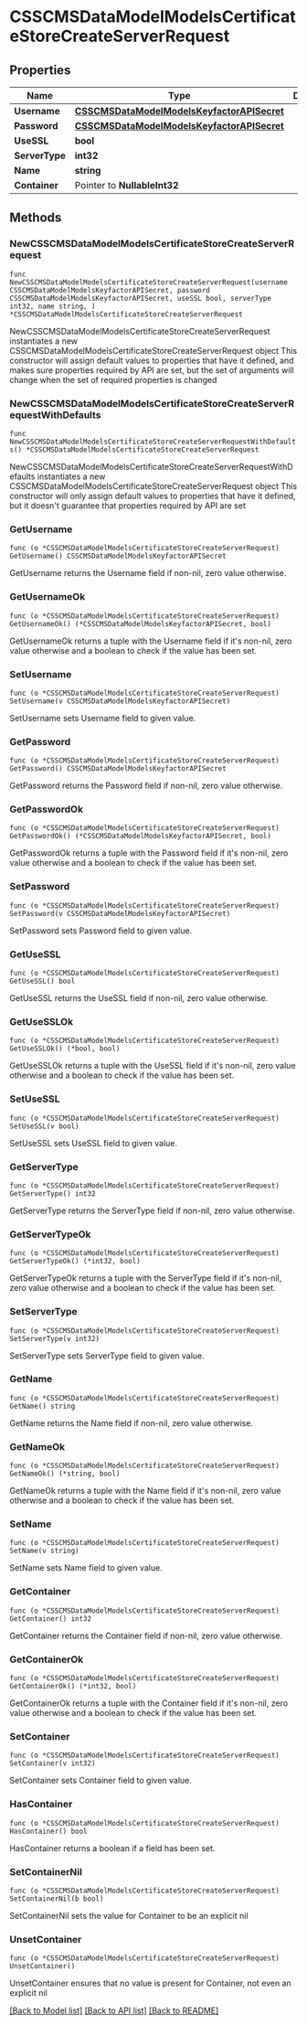 # CSSCMSDataModelModelsCertificateStoreCreateServerRequest

## Properties

Name | Type | Description | Notes
------------ | ------------- | ------------- | -------------
**Username** | [**CSSCMSDataModelModelsKeyfactorAPISecret**](CSSCMSDataModelModelsKeyfactorAPISecret.md) |  | 
**Password** | [**CSSCMSDataModelModelsKeyfactorAPISecret**](CSSCMSDataModelModelsKeyfactorAPISecret.md) |  | 
**UseSSL** | **bool** |  | 
**ServerType** | **int32** |  | 
**Name** | **string** |  | 
**Container** | Pointer to **NullableInt32** |  | [optional] 

## Methods

### NewCSSCMSDataModelModelsCertificateStoreCreateServerRequest

`func NewCSSCMSDataModelModelsCertificateStoreCreateServerRequest(username CSSCMSDataModelModelsKeyfactorAPISecret, password CSSCMSDataModelModelsKeyfactorAPISecret, useSSL bool, serverType int32, name string, ) *CSSCMSDataModelModelsCertificateStoreCreateServerRequest`

NewCSSCMSDataModelModelsCertificateStoreCreateServerRequest instantiates a new CSSCMSDataModelModelsCertificateStoreCreateServerRequest object
This constructor will assign default values to properties that have it defined,
and makes sure properties required by API are set, but the set of arguments
will change when the set of required properties is changed

### NewCSSCMSDataModelModelsCertificateStoreCreateServerRequestWithDefaults

`func NewCSSCMSDataModelModelsCertificateStoreCreateServerRequestWithDefaults() *CSSCMSDataModelModelsCertificateStoreCreateServerRequest`

NewCSSCMSDataModelModelsCertificateStoreCreateServerRequestWithDefaults instantiates a new CSSCMSDataModelModelsCertificateStoreCreateServerRequest object
This constructor will only assign default values to properties that have it defined,
but it doesn't guarantee that properties required by API are set

### GetUsername

`func (o *CSSCMSDataModelModelsCertificateStoreCreateServerRequest) GetUsername() CSSCMSDataModelModelsKeyfactorAPISecret`

GetUsername returns the Username field if non-nil, zero value otherwise.

### GetUsernameOk

`func (o *CSSCMSDataModelModelsCertificateStoreCreateServerRequest) GetUsernameOk() (*CSSCMSDataModelModelsKeyfactorAPISecret, bool)`

GetUsernameOk returns a tuple with the Username field if it's non-nil, zero value otherwise
and a boolean to check if the value has been set.

### SetUsername

`func (o *CSSCMSDataModelModelsCertificateStoreCreateServerRequest) SetUsername(v CSSCMSDataModelModelsKeyfactorAPISecret)`

SetUsername sets Username field to given value.


### GetPassword

`func (o *CSSCMSDataModelModelsCertificateStoreCreateServerRequest) GetPassword() CSSCMSDataModelModelsKeyfactorAPISecret`

GetPassword returns the Password field if non-nil, zero value otherwise.

### GetPasswordOk

`func (o *CSSCMSDataModelModelsCertificateStoreCreateServerRequest) GetPasswordOk() (*CSSCMSDataModelModelsKeyfactorAPISecret, bool)`

GetPasswordOk returns a tuple with the Password field if it's non-nil, zero value otherwise
and a boolean to check if the value has been set.

### SetPassword

`func (o *CSSCMSDataModelModelsCertificateStoreCreateServerRequest) SetPassword(v CSSCMSDataModelModelsKeyfactorAPISecret)`

SetPassword sets Password field to given value.


### GetUseSSL

`func (o *CSSCMSDataModelModelsCertificateStoreCreateServerRequest) GetUseSSL() bool`

GetUseSSL returns the UseSSL field if non-nil, zero value otherwise.

### GetUseSSLOk

`func (o *CSSCMSDataModelModelsCertificateStoreCreateServerRequest) GetUseSSLOk() (*bool, bool)`

GetUseSSLOk returns a tuple with the UseSSL field if it's non-nil, zero value otherwise
and a boolean to check if the value has been set.

### SetUseSSL

`func (o *CSSCMSDataModelModelsCertificateStoreCreateServerRequest) SetUseSSL(v bool)`

SetUseSSL sets UseSSL field to given value.


### GetServerType

`func (o *CSSCMSDataModelModelsCertificateStoreCreateServerRequest) GetServerType() int32`

GetServerType returns the ServerType field if non-nil, zero value otherwise.

### GetServerTypeOk

`func (o *CSSCMSDataModelModelsCertificateStoreCreateServerRequest) GetServerTypeOk() (*int32, bool)`

GetServerTypeOk returns a tuple with the ServerType field if it's non-nil, zero value otherwise
and a boolean to check if the value has been set.

### SetServerType

`func (o *CSSCMSDataModelModelsCertificateStoreCreateServerRequest) SetServerType(v int32)`

SetServerType sets ServerType field to given value.


### GetName

`func (o *CSSCMSDataModelModelsCertificateStoreCreateServerRequest) GetName() string`

GetName returns the Name field if non-nil, zero value otherwise.

### GetNameOk

`func (o *CSSCMSDataModelModelsCertificateStoreCreateServerRequest) GetNameOk() (*string, bool)`

GetNameOk returns a tuple with the Name field if it's non-nil, zero value otherwise
and a boolean to check if the value has been set.

### SetName

`func (o *CSSCMSDataModelModelsCertificateStoreCreateServerRequest) SetName(v string)`

SetName sets Name field to given value.


### GetContainer

`func (o *CSSCMSDataModelModelsCertificateStoreCreateServerRequest) GetContainer() int32`

GetContainer returns the Container field if non-nil, zero value otherwise.

### GetContainerOk

`func (o *CSSCMSDataModelModelsCertificateStoreCreateServerRequest) GetContainerOk() (*int32, bool)`

GetContainerOk returns a tuple with the Container field if it's non-nil, zero value otherwise
and a boolean to check if the value has been set.

### SetContainer

`func (o *CSSCMSDataModelModelsCertificateStoreCreateServerRequest) SetContainer(v int32)`

SetContainer sets Container field to given value.

### HasContainer

`func (o *CSSCMSDataModelModelsCertificateStoreCreateServerRequest) HasContainer() bool`

HasContainer returns a boolean if a field has been set.

### SetContainerNil

`func (o *CSSCMSDataModelModelsCertificateStoreCreateServerRequest) SetContainerNil(b bool)`

 SetContainerNil sets the value for Container to be an explicit nil

### UnsetContainer
`func (o *CSSCMSDataModelModelsCertificateStoreCreateServerRequest) UnsetContainer()`

UnsetContainer ensures that no value is present for Container, not even an explicit nil

[[Back to Model list]](../README.md#documentation-for-models) [[Back to API list]](../README.md#documentation-for-api-endpoints) [[Back to README]](../README.md)



